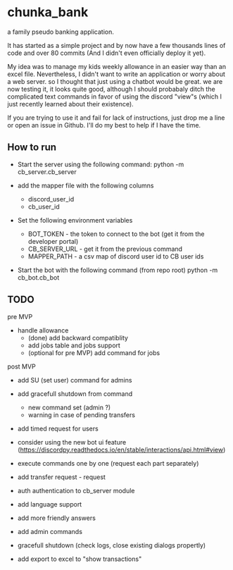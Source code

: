 # chunka_bank
a family pseudo banking application. 

It has started as a simple project and by now have a few thousands lines of code and over 80 commits (And I didn't even officially deploy it yet). 

My idea was to manage my kids weekly allowance in an easier way than an excel file. Nevertheless, I didn't want to write an application or worry about a web server. 
so I thought that just using a chatbot would be great. we are now testing it, it looks quite good, although I should probabaly ditch the complicated text commands in favor of using the discord "view"s (which I just recently learned about their existence). 

If you are trying to use it and fail for lack of instructions, just drop me a line or open an issue in Github. I'll do my best to help if I have the time. 

## How to run
- Start the server using the following command:
python -m cb_server.cb_server <database path>
- add the mapper file with the following columns
  - discord_user_id
  - cb_user_id
- Set the following environment variables
  - BOT_TOKEN - the token to connect to the bot (get it from the developer portal)
  - CB_SERVER_URL - get it from the previous command 
  - MAPPER_PATH - a csv map of discord user id to CB user ids 


- Start the bot with the following command (from repo root)
python -m cb_bot.cb_bot

## TODO

pre MVP
- handle allowance
  - (done) add backward compatiblity
  - add jobs table and jobs support
  - (optional for pre MVP) add command for jobs

post MVP
- add SU (set user) command for admins
- add gracefull shutdown from command 
  - new command set (admin ?)
  - warning in case of pending transfers
- add timed request for users 
- consider using the new bot ui feature (https://discordpy.readthedocs.io/en/stable/interactions/api.html#view)
- execute commands one by one (request each part separately)
- add transfer request - request 
- auth authentication to cb_server module
- add language support
- add more friendly answers
- add admin commands
- gracefull shutdown (check logs, close existing dialogs propertly)

- add export to excel to "show transactions"



